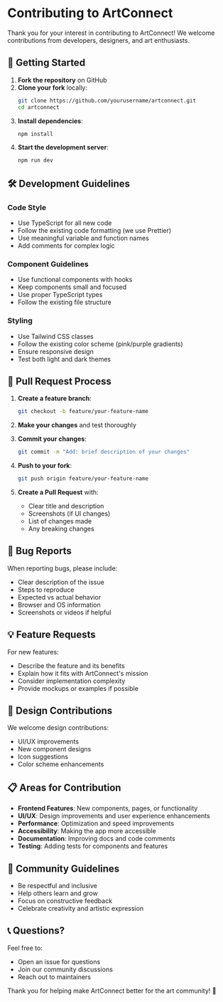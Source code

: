# Contributing to ArtConnect

Thank you for your interest in contributing to ArtConnect! We welcome contributions from developers, designers, and art enthusiasts.

## 🚀 Getting Started

1. **Fork the repository** on GitHub
2. **Clone your fork** locally:
   ```bash
   git clone https://github.com/yourusername/artconnect.git
   cd artconnect
   ```
3. **Install dependencies**:
   ```bash
   npm install
   ```
4. **Start the development server**:
   ```bash
   npm run dev
   ```

## 🛠️ Development Guidelines

### Code Style
- Use TypeScript for all new code
- Follow the existing code formatting (we use Prettier)
- Use meaningful variable and function names
- Add comments for complex logic

### Component Guidelines
- Use functional components with hooks
- Keep components small and focused
- Use proper TypeScript types
- Follow the existing file structure

### Styling
- Use Tailwind CSS classes
- Follow the existing color scheme (pink/purple gradients)
- Ensure responsive design
- Test both light and dark themes

## 📝 Pull Request Process

1. **Create a feature branch**:
   ```bash
   git checkout -b feature/your-feature-name
   ```

2. **Make your changes** and test thoroughly

3. **Commit your changes**:
   ```bash
   git commit -m "Add: brief description of your changes"
   ```

4. **Push to your fork**:
   ```bash
   git push origin feature/your-feature-name
   ```

5. **Create a Pull Request** with:
   - Clear title and description
   - Screenshots (if UI changes)
   - List of changes made
   - Any breaking changes

## 🐛 Bug Reports

When reporting bugs, please include:
- Clear description of the issue
- Steps to reproduce
- Expected vs actual behavior
- Browser and OS information
- Screenshots or videos if helpful

## 💡 Feature Requests

For new features:
- Describe the feature and its benefits
- Explain how it fits with ArtConnect's mission
- Consider implementation complexity
- Provide mockups or examples if possible

## 🎨 Design Contributions

We welcome design contributions:
- UI/UX improvements
- New component designs
- Icon suggestions
- Color scheme enhancements

## 📋 Areas for Contribution

- **Frontend Features**: New components, pages, or functionality
- **UI/UX**: Design improvements and user experience enhancements
- **Performance**: Optimization and speed improvements
- **Accessibility**: Making the app more accessible
- **Documentation**: Improving docs and code comments
- **Testing**: Adding tests for components and features

## 🤝 Community Guidelines

- Be respectful and inclusive
- Help others learn and grow
- Focus on constructive feedback
- Celebrate creativity and artistic expression

## 📞 Questions?

Feel free to:
- Open an issue for questions
- Join our community discussions
- Reach out to maintainers

Thank you for helping make ArtConnect better for the art community! 🎨